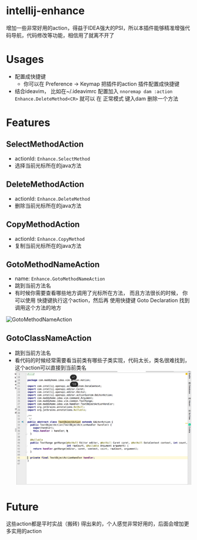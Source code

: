 # intellij-enhance
增加一些非常好用的action，得益于IDEA强大的PSI，所以本插件能够精准增强代码导航，代码修改等功能，相信用了就离不开了

# Usages
- 配置成快捷键
  * 你可以在 Preference -> Keymap  把插件的action 插件配置成快捷键
- 结合ideavim， 比如在~/.ideavimrc 配置加入 
 `nnoremap dam :action Enhance.DeleteMethod<CR>` 就可以 在 正常模式 键入dam 删除一个方法

# Features 
## SelectMethodAction
- actionId: `Enhance.SelectMethod`
- 选择当前光标所在的java方法

## DeleteMethodAction
- actionId: `Enhance.DeleteMethod`
- 删除当前光标所在的java方法

## CopyMethodAction
- actionId: `Enhance.CopyMethod`
- 复制当前光标所在的java方法

## GotoMethodNameAction
- name: `Enhance.GotoMethodNameAction`
- 跳到当前方法名   
- 有时候你需要查看哪些地方调用了光标所在方法， 而且方法很长的时候， 你可以使用 快捷键执行这个action，然后再 使用快捷键 Goto Declaration 找到调用这个方法的地方

![GotoMethodNameAction](./screenshot/gotomethodname.gif "GotoMethodNameAction")

## GotoClassNameAction
- 跳到当前方法名   
- 看代码的时候经常需要看当前类有哪些子类实现，代码太长，类名很难找到，这个action可以直接到当前类名
![GotoClassNameAction](./screenshot/gotoclassname.gif "GotoClassNameAction")

# Future
这些action都是平时实战（搬砖) 得出来的，个人感觉非常好用的，后面会增加更多实用的action
